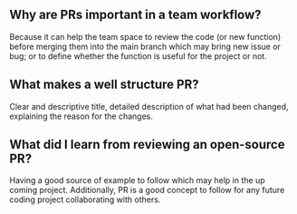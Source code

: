 ## Why are PRs important in a team workflow?

Because it can help the team space to review the code (or new function) before merging them into the main branch which may bring new issue or bug; or to define whether the function is useful for the project or not.

## What makes a well structure PR?

Clear and descriptive title, detailed description of what had been changed, explaining the reason for the changes.

## What did I learn from reviewing an open-source PR?

Having a good source of example to follow which may help in the up coming project. Additionally, PR is a good concept to follow for any future coding project collaborating with others.
